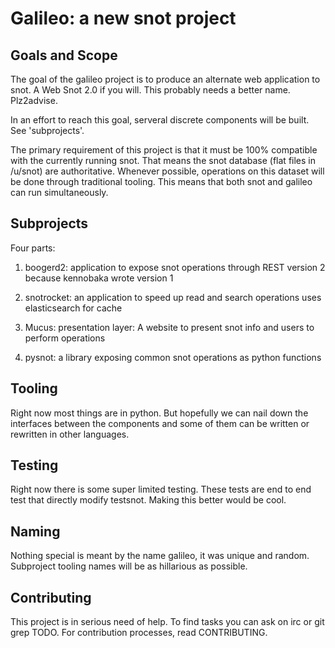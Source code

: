 Galileo: a new snot project
===========================



Goals and Scope
---------------


The goal of the galileo project is to produce an alternate web application to snot. A Web Snot 2.0 if you will. This probably needs a better name. Plz2advise.

In an effort to reach this goal, serveral discrete components will be built. See 'subprojects'.

The primary requirement of this project is that it must be 100% compatible with the currently running snot. That means the snot database (flat files in /u/snot) are authoritative. Whenever possible, operations on this dataset will be done through traditional tooling. This means that both snot and galileo can run simultaneously.



Subprojects
-----------


Four parts:


1) boogerd2: application to expose snot operations through REST
   version 2 because kennobaka wrote version 1


2) snotrocket: an application to speed up read and search operations
    uses elasticsearch for cache


3) Mucus: presentation layer: A website to present snot info and users to perform operations


4) pysnot: a library exposing common snot operations as python functions




Tooling
-------


Right now most things are in python. But hopefully we can nail down the interfaces between the components and some of them can be written or rewritten in other languages.




Testing
-------

Right now there is some super limited testing. These tests are end to end test that directly modify testsnot. Making this better would be cool.



Naming
------


Nothing special is meant by the name galileo, it was unique and random. Subproject tooling names will be as hillarious as possible.




Contributing
------------


This project is in serious need of help. To find tasks you can ask on irc or git grep TODO. For contribution processes, read CONTRIBUTING.
